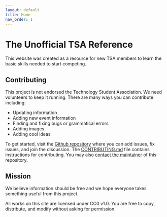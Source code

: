 ```yaml
---
layout: default
title: Home
nav_order: 1
---
```


# The Unofficial TSA Reference

This website was created as a resource for new TSA members to learn the basic skills needed to start competing.

## Contributing

This project is not endorsed the Technology Student Association. We need volunteers to keep it running. There are many ways you can contribute including:

- Updating information
- Adding new event information
- Finding and fixing bugs or grammatical errors
- Adding images
- Adding cool ideas

To get started, visit the [Github repository](https://github.com/j-nac/TSA-Reference) where you can add issues, fix issues, and join the discussion. The [CONTRIBUTING.md](https://github.com/j-nac/TSA-Reference/blob/main/CONTRIBUTING.md) file contains instructions for contributing. You may also [contact the maintainer](mailto:jnac8080@gmail.com) of this repository.

## Mission

We believe information should be free and we hope everyone takes something useful from this project.

All works on this site are licensed under CC0 v1.0. You are free to copy, distribute, and modify without asking for permission.

